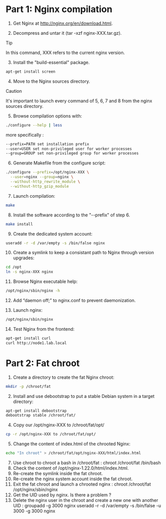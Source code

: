 # Part 1: Nginx compilation

1. Get Nginx at http://nginx.org/en/download.html.

2. Decompress and untar it (tar -xzf nginx-XXX.tar.gz).

> [!TIP]
> In this command, XXX refers to the current nginx version.

3. Install the "build-essential" package.

```bash
apt-get install screen
```

4. Move to the Nginx sources directory.

> [!CAUTION]
> It's important to launch every command of 5, 6, 7 and 8 from the nginx sources directory.

5. Browse compilation options with:

```bash
./configure --help | less
```
more specifically :

```bash
--prefix=PATH set installation prefix
--user=USER set non-privileged user for worker processes
--group=GROUP set non-privileged group for worker processes
```

6. Generate Makefile from the configure script:

```bash
./configure --prefix=/opt/nginx-XXX \
  --user=nginx --group=nginx \
  --without-http_rewrite_module \
  --without-http_gzip_module
```

7. Launch compilation:

```bash
make
```

8. Install the software according to the "--prefix" of step 6.

```bash
make install
```

9. Create the dedicated system account:

```bash
useradd -r -d /var/empty -s /bin/false nginx
```

10. Create a symlink to keep a consistant path to Nginx through version upgrades:

```bash
cd /opt
ln -s nginx-XXX nginx
```

11. Browse Nginx executable help:

```bash
/opt/nginx/sbin/nginx -h
```

12. Add “daemon off;” to nginx.conf to prevent daemonization.

13. Launch nginx:

```bash
/opt/nginx/sbin/nginx
```

14. Test Nginx from the frontend:

```bash
apt-get install curl
curl http://node1.lab.local
```

# Part 2: Fat chroot

1. Create a directory to create the fat Nginx chroot:

```bash
mkdir -p /chroot/fat
```

2. Install and use debootstrap to put a stable Debian system in a target directory:

```bash
apt-get install debootstrap
debootstrap stable /chroot/fat/
```

4. Copy our /opt/nginx-XXX to /chroot/fat/opt/

```bash
cp -r /opt/nginx-XXX to /chroot/fat/opt/
```

5. Change the content of index.html of the chrooted Nginx:

```bash
echo "In chroot" > /chroot/fat/opt/nginx-XXX/html/index.html
```

7. Use chroot to chroot a bash in /chroot/fat :
chroot /chroot/fat /bin/bash
8. Check the content of /opt/nginx-1.22.0/html/index.html.
9. Re-create the symlink inside the fat chroot.
10. Re-create the nginx system account inside the fat chroot.
11. Exit the fat chroot and launch a chrooted nginx :
chroot /chroot/fat /opt/nginx/sbin/nginx
12. Get the UID used by nginx. Is there a problem ?
13. Delete the nginx user in the chroot and create a new one with another UID :
groupadd -g 3000 nginx
useradd -r -d /var/empty -s /bin/false -u 3000 -g 3000 nginx
```
